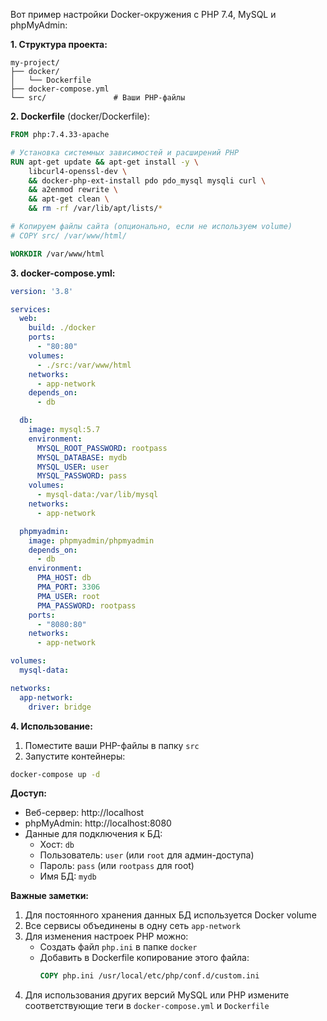 Вот пример настройки Docker-окружения с PHP 7.4, MySQL и phpMyAdmin:

**1. Структура проекта:**
```
my-project/
├── docker/
│   └── Dockerfile
├── docker-compose.yml
└── src/               # Ваши PHP-файлы
```

**2. Dockerfile** (docker/Dockerfile):
```dockerfile
FROM php:7.4.33-apache

# Установка системных зависимостей и расширений PHP
RUN apt-get update && apt-get install -y \
    libcurl4-openssl-dev \
    && docker-php-ext-install pdo pdo_mysql mysqli curl \
    && a2enmod rewrite \
    && apt-get clean \
    && rm -rf /var/lib/apt/lists/*

# Копируем файлы сайта (опционально, если не используем volume)
# COPY src/ /var/www/html/

WORKDIR /var/www/html
```

**3. docker-compose.yml:**
```yaml
version: '3.8'

services:
  web:
    build: ./docker
    ports:
      - "80:80"
    volumes:
      - ./src:/var/www/html
    networks:
      - app-network
    depends_on:
      - db

  db:
    image: mysql:5.7
    environment:
      MYSQL_ROOT_PASSWORD: rootpass
      MYSQL_DATABASE: mydb
      MYSQL_USER: user
      MYSQL_PASSWORD: pass
    volumes:
      - mysql-data:/var/lib/mysql
    networks:
      - app-network

  phpmyadmin:
    image: phpmyadmin/phpmyadmin
    depends_on:
      - db
    environment:
      PMA_HOST: db
      PMA_PORT: 3306
      PMA_USER: root
      PMA_PASSWORD: rootpass
    ports:
      - "8080:80"
    networks:
      - app-network

volumes:
  mysql-data:

networks:
  app-network:
    driver: bridge
```

**4. Использование:**
1. Поместите ваши PHP-файлы в папку `src`
2. Запустите контейнеры:
```bash
docker-compose up -d
```

**Доступ:**
- Веб-сервер: http://localhost
- phpMyAdmin: http://localhost:8080
- Данные для подключения к БД:
  - Хост: `db`
  - Пользователь: `user` (или `root` для админ-доступа)
  - Пароль: `pass` (или `rootpass` для root)
  - Имя БД: `mydb`

**Важные заметки:**
1. Для постоянного хранения данных БД используется Docker volume
2. Все сервисы объединены в одну сеть `app-network`
3. Для изменения настроек PHP можно:
   - Создать файл `php.ini` в папке `docker`
   - Добавить в Dockerfile копирование этого файла:
     ```dockerfile
     COPY php.ini /usr/local/etc/php/conf.d/custom.ini
     ```
4. Для использования других версий MySQL или PHP измените соответствующие теги в `docker-compose.yml` и `Dockerfile`
